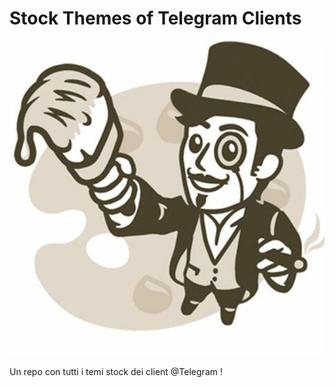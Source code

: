 # Stock Themes of Telegram Clients
![screen](assets/themes.png)

Un repo con tutti i temi stock dei client @Telegram !
